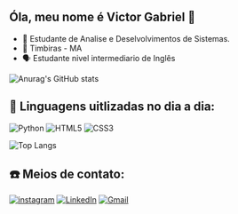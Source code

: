 ## Óla, meu nome é Victor Gabriel 👋


- 📖 Estudante de Analise e Deselvolvimentos de Sistemas.
- 📍 Timbiras - MA
- 🗣️ Estudante nivel intermediario de Inglês



![Anurag's GitHub stats](https://github-readme-stats.vercel.app/api?username=Danzo32k&show_icons=true&theme=dracula)



## 🔧 Linguagens uitlizadas no dia a dia:
![Python](https://img.shields.io/badge/python-3670A0?style=for-the-badge&logo=python&logoColor=ffdd54)
![HTML5](https://img.shields.io/badge/html5-%23E34F26.svg?style=for-the-badge&logo=html5&logoColor=white)
![CSS3](https://img.shields.io/badge/css3-%231572B6.svg?style=for-the-badge&logo=css3&logoColor=white)

![Top Langs](https://github-readme-stats.vercel.app/api/top-langs/?username=Danzo32k&layout=compact&theme=dracula)

 ## ☎️ Meios de contato:

[![instagram](    https://img.shields.io/badge/Instagram-E4405F?style=for-the-badge&logo=instagram&logoColor=white)](https://www.instagram.com/victorgabrielp_?igsh=aml1Y3h4cWI3NDFr&utm_source=qr)
[![LinkedIn](https://img.shields.io/badge/linkedin-%230077B5.svg?style=for-the-badge&logo=linkedin&logoColor=white)](https://www.linkedin.com/in/victor-gabriel-victor-gabriel-204a8935a )
[![Gmail](https://img.shields.io/badge/Gmail-D14836?style=for-the-badge&logo=gmail&logoColor=white)](mailto:victorgabriel1459@gmail.com)

